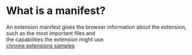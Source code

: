 # What is a manifest?

An extension manifest gives the browser information about the extension, such as the most important files and   
the capabilities the extension might use.  
[chrome extensions samples](https://github.com/GoogleChrome/chrome-extensions-samples)   

